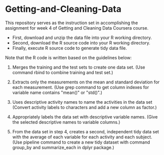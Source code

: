 # Getting-and-Cleaning-Data
This repository serves as the instruction set in accomplishing the assignment for week 4 of Getting and Cleaning Data Coursera course.

- First, download and unzip the data file into your R working directory.
- Second, download the R source code into your R working directory.
- Finally, execute R source code to generate tidy data file.

Note that the R code is written based on the guidelines below:
1. Merges the training and the test sets to create one data set.
   (Use command rbind to combine training and test set.)

2. Extracts only the measurements on the mean and standard deviation for each measurement. 
   (Use grep command to get column indexes for variable name contains "mean()" or "std()".)

3. Uses descriptive activity names to name the activities in the data set
   (Convert activity labels to characters and add a new column as factor.)

4. Appropriately labels the data set with descriptive variable names. 
   (Give the selected descriptive names to variable columns.)

5. From the data set in step 4, creates a second, independent tidy data set with the average of each variable for each activity and each subject. 
   (Use pipeline command to create a new tidy dataset with command group_by and summarize_each in dplyr package.)
